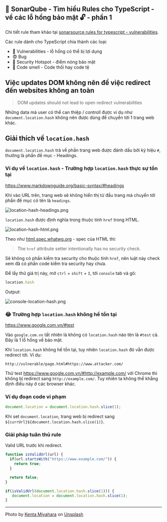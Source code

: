 ## 🧪 SonarQube - Tìm hiểu Rules cho TypeScript - về các lỗ hổng bảo mật 🔓 - phần 1

Chi tiết rule tham khảo tại [sonarsource rules for typescript - vulnerabilities](https://rules.sonarsource.com/typescript/type/Vulnerability/RSPEC-6105).

Các rule dành cho TypeScript chia thành các loại:

- 🤤 Vulnerabilities - lỗ hổng có thể bị lợi dụng
- 😨 Bug
- 🤢 Security Hotspot - điểm nóng bảo mật
- 🤭 Code smell - Code thối hay code tệ

## Việc updates DOM không nên để việc redirect đến websites không an toàn

>DOM updates should not lead to open redirect vulnerabilities

Những data mà user có thể can thiệp / controll được ví dụ như `document.location.hash` không nên được dùng để chuyển tới 1 trang web khác.

## Giải thích về `location.hash`

`document.location.hash` trả về phần trang web được đánh dấu bởi ký hiệu `#`, thường là phần đề mục - Headings.

### Ví dụ về `location.hash` - Trường hợp `location.hash` thực sự tồn tại

https://www.markdownguide.org/basic-syntax/#headings

Khi vào URL trên, trang web sẽ không hiển thị từ đầu trang mà chuyển tới phần đề mục có tên là `headings`.

![location-hash-headings.png](https://cdn.hashnode.com/res/hashnode/image/upload/v1627281521240/j1lmeugyc.png)

`location.hash` được định nghĩa trong thuộc tính `href` trong HTML.

![location-hash-html.png](https://cdn.hashnode.com/res/hashnode/image/upload/v1627281553256/kiGxoLZxg.png)

Theo như [html.spec.whatwg.org](https://html.spec.whatwg.org/multipage/history.html#dom-location-hash-dev) - spec của HTML thì:

>The `href` attribute setter intentionally has no security check.

Sẽ không có phần kiểm tra security cho thuộc tính `href`, nên luật này check xem đã có phần code kiểm tra security hay chưa.

Để lấy thử giá trị này, mở `ctrl` + `shift` + `I`, tới `console` tab và gõ:

```js
location.hash
```

Output:

![console-location-hash.png](https://cdn.hashnode.com/res/hashnode/image/upload/v1627281594705/dZ9v497hI.png)

### 😂 Trường hợp `location.hash` không hề tồn tại

https://www.google.com.vn/#test

Vào `google.com.vn` tất nhiên là không có `location.hash` nào tên là `#test` cả. Đây là 1 lỗ hổng về bảo mật.

Khi `location.hash` không hề tồn tại, tuy nhiên `location.hash` đó vẫn được redirect tới. Ví dụ:

`http://vulnerable/page.html#https://www.attacker.com/`

Thử test https://www.google.com.vn/#http://example.com/ với Chrome thì không bị redirect sang `http://example.com/`.
Tuy nhiên ta không thể khẳng định điều này ở các browser khác.

### Ví dụ đoạn code vi phạm

```ts
document.location = document.location.hash.slice(1);
```

Khi set `document.location`, trang web bị redirect sang `${currUrl}${document.location.hash.slice(1)}`.

### Giải pháp tuân thủ rule

Valid URL trước khi redirect.


```ts
function isValidUrl(url) {
  if(url.startsWith("https://www.example.com/")) {
    return true;
  }

  return false;
}

if(isValidUrl(document.location.hash.slice(1))) {
   document.location = document.location.hash.slice(1);
}
```

---

Photo by <a href="https://unsplash.com/@kfc0105?utm_source=unsplash&utm_medium=referral&utm_content=creditCopyText">Kenta Miyahara</a> on <a href="https://unsplash.com/?utm_source=unsplash&utm_medium=referral&utm_content=creditCopyText">Unsplash</a>
